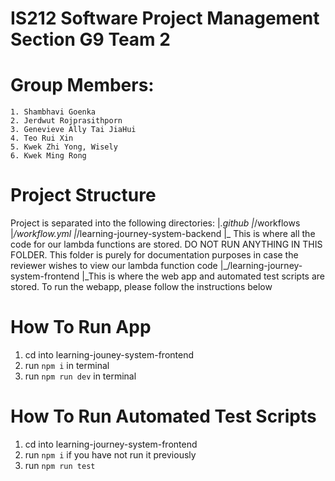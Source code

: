 # IS212 Software Project Management Section G9 Team 2
# Group Members:
    1. Shambhavi Goenka 
    2. Jerdwut Rojprasithporn
    3. Genevieve Ally Tai JiaHui
    4. Teo Rui Xin
    5. Kwek Zhi Yong, Wisely 
    6. Kwek Ming Rong

# Project Structure
Project is separated into the following directories:
|_.github
    |_/workflows
        |_/workflow.yml
|_/learning-journey-system-backend
    |_ This is where all the code for our lambda functions are stored. DO NOT RUN ANYTHING IN THIS FOLDER. This folder is purely for documentation purposes in case the             reviewer wishes to view our lambda function code
|_/learning-journey-system-frontend
    |_This is where the web app and automated test scripts are stored. To run the webapp, please follow the instructions below

# How To Run App
1. cd into learning-jouney-system-frontend
2. run `npm i` in terminal
3. run `npm run dev` in terminal


# How To Run Automated Test Scripts
1. cd into learning-journey-system-frontend
2. run `npm i` if you have not run it previously
3. run `npm run test`


